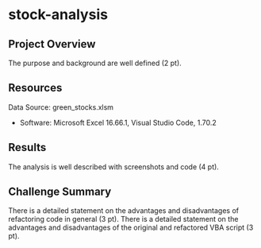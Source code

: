 # stock-analysis
## Project Overview
The purpose and background are well defined (2 pt).

## Resources
Data Source: green_stocks.xlsm
- Software: Microsoft Excel 16.66.1, Visual Studio Code, 1.70.2

## Results
The analysis is well described with screenshots and code (4 pt).

## Challenge Summary
There is a detailed statement on the advantages and disadvantages of refactoring code in general (3 pt).
There is a detailed statement on the advantages and disadvantages of the original and refactored VBA script (3 pt).
